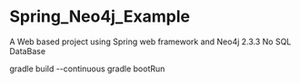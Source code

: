 # Spring_Neo4j_Example
A Web based project using Spring web framework and Neo4j 2.3.3 No SQL DataBase

gradle build --continuous
gradle bootRun